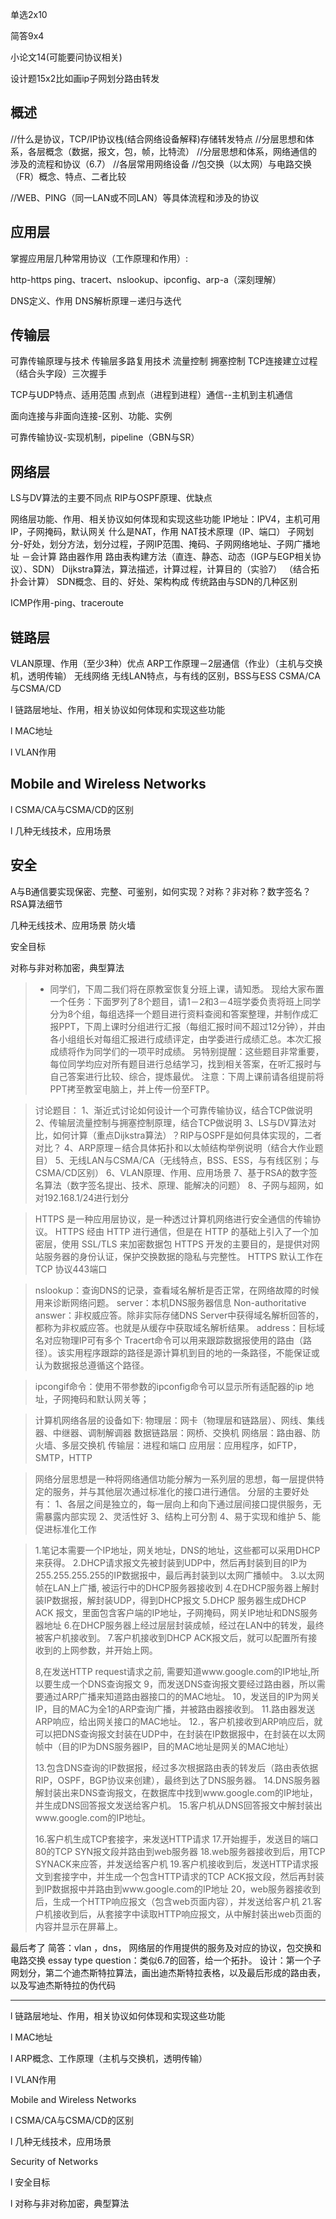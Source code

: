 单选2x10

简答9x4

小论文14(可能要问协议相关)

设计题15x2比如画ip子网划分路由转发

## 概述

//什么是协议，TCP/IP协议栈(结合网络设备解释)存储转发特点
//分层思想和体系，各层概念（数据，报文，包，帧，比特流）
//分层思想和体系，网络通信的涉及的流程和协议（6.7）
//各层常用网络设备
//包交换（以太网）与电路交换（FR）概念、特点、二者比较

//WEB、PING（同一LAN或不同LAN）等具体流程和涉及的协议

## 应用层

掌握应用层几种常用协议（工作原理和作用）:

http-https
ping、tracert、nslookup、ipconfig、arp-a（深刻理解）

DNS定义、作用 DNS解析原理－递归与迭代

## 传输层

可靠传输原理与技术 传输层多路复用技术
流量控制
拥塞控制
TCP连接建立过程（结合头字段）三次握手

TCP与UDP特点、适用范围
点到点（进程到进程）通信--主机到主机通信

面向连接与非面向连接-区别、功能、实例

可靠传输协议-实现机制，pipeline（GBN与SR）

## 网络层

LS与DV算法的主要不同点
RIP与OSPF原理、优缺点

网络层功能、作用、相关协议如何体现和实现这些功能
IP地址：IPV4，主机可用IP，子网掩码，默认网关
什么是NAT，作用 NAT技术原理（IP、端口）
子网划分-好处，划分方法，划分过程，子网IP范围、掩码、子网网络地址、子网广播地址 －会计算
路由器作用 路由表构建方法（直连、静态、动态（IGP与EGP相关协议）、SDN）
Dijkstra算法，算法描述，计算过程，计算目的（实验7） （结合拓扑会计算）
SDN概念、目的、好处、架构构成 传统路由与SDN的几种区别

ICMP作用-ping、traceroute

## 链路层

VLAN原理、作用（至少3种）优点
ARP工作原理－2层通信（作业）（主机与交换机，透明传输）
无线网络
无线LAN特点，与有线的区别，BSS与ESS
CSMA/CA与CSMA/CD

l  链路层地址、作用，相关协议如何体现和实现这些功能

l  MAC地址

l  VLAN作用

## Mobile and Wireless Networks

l  CSMA/CA与CSMA/CD的区别

l  几种无线技术，应用场景

## 安全

A与B通信要实现保密、完整、可鉴别，如何实现？对称？非对称？数字签名？
RSA算法细节

几种无线技术、应用场景
防火墙

安全目标

对称与非对称加密，典型算法

> * 同学们，下周二我们将在原教室恢复分班上课，请知悉。
>   现给大家布置一个任务：下面罗列了8个题目，请1－2和3－4班学委负责将班上同学分为8个组，每组选择一个题目进行资料查阅和答案整理，并制作成汇报PPT，下周上课时分组进行汇报（每组汇报时间不超过12分钟），并由各小组组长对每组汇报进行成绩评定，由学委进行成绩汇总。本次汇报成绩将作为同学们的一项平时成绩。
>   另特别提醒：这些题目非常重要，每位同学均应对所有题目进行总结学习，找到相关答案，在听汇报时与自己答案进行比较、综合，提炼最优。
>   注意：下周上课前请各组提前将PPT拷至教室电脑上，并上传一份至FTP。

> 讨论题目：
> 1、渐近式讨论如何设计一个可靠传输协议，结合TCP做说明
> 2、传输层流量控制与拥塞控制原理，结合TCP做说明
> 3、LS与DV算法对比，如何计算（重点Dijkstra算法）？RIP与OSPF是如何具体实现的，二者对比？
> 4、ARP原理－结合具体拓扑和以太帧结构举例说明（结合大作业题目）
> 5、无线LAN与CSMA/CA（无线特点，BSS、ESS，与有线区别；与CSMA/CD区别）
> 6、VLAN原理、作用、应用场景
> 7、基于RSA的数字签名算法（数字签名提出、技术、原理、能解决的问题）
> 8、子网与超网，如对192.168.1/24进行划分

> HTTPS 是一种应用层协议，是一种透过计算机网络进行安全通信的传输协议。
> HTTPS 经由 HTTP 进行通信，但是在 HTTP 的基础上引入了一个加密层，使用 SSL/TLS 来加密数据包
> HTTPS 开发的主要目的，是提供对网站服务器的身份认证，保护交换数据的隐私与完整性。
> HTTPS 默认工作在 TCP 协议443端口

> nslookup：查询DNS的记录，查看域名解析是否正常，在网络故障的时候用来诊断网络问题。
> server：本机DNS服务器信息
> Non-authoritative answer：非权威应答。除非实际存储DNS Server中获得域名解析回答的，都称为非权威应答。也就是从缓存中获取域名解析结果。
> address：目标域名对应物理IP可有多个
> Tracert命令可以用来跟踪数据报使用的路由（路径）。该实用程序跟踪的路径是源计算机到目的地的一条路径，不能保证或认为数据报总遵循这个路径。

> ipcongif命令：使用不带参数的ipconfig命令可以显示所有适配器的ip 地址，子网掩码和默认网关等；

> 计算机网络各层的设备如下:
> 物理层：网卡（物理层和链路层）、网线、集线器、中继器、调制解调器
> 数据链路层：网桥、交换机
> 网络层：路由器、防火墙、多层交换机
> 传输层：进程和端口
> 应用层：应用程序，如FTP，SMTP，HTTP

> 网络分层思想是一种将网络通信功能分解为一系列层的思想，每一层提供特定的服务，并与其他层次通过标准化的接口进行通信。
> 分层的主要好处有：
> 1、各层之间是独立的，每一层向上和向下通过层间接口提供服务，无需暴露内部实现
> 2、灵活性好
> 3、结构上可分割
> 4、易于实现和维护
> 5、能促进标准化工作

> 1.笔记本需要一个IP地址，网关地址，DNS的地址，这些都可以采用DHCP来获得。
> 2.DHCP请求报文先被封装到UDP中，然后再封装到目的IP为255.255.255.255的IP数据报中，最后再封装到以太网广播帧中。
> 3.以太网帧在LAN上广播, 被运行中的DHCP服务器接收到
> 4.在DHCP服务器上解封装IP数据报，解封装UDP，得到DHCP报文
> 5.DHCP 服务器生成DHCP ACK 报文，里面包含客户端的IP地址，子网掩码，网关IP地址和DNS服务器地址
> 6.在DHCP服务器上经过层层封装成帧，经过在LAN中的转发，最终被客户机接收到。
> 7.客户机接收到DHCP ACK报文后，就可以配置所有接收到的上网参数，并开始上网。
>
> 8,在发送HTTP request请求之前, 需要知道www.google.com的IP地址,所以要生成一个DNS查询报文
> 9，而发送DNS查询报文要经过路由器，所以需要通过ARP广播来知道路由器接口的的MAC地址。
> 10，发送目的IP为网关IP，目的MAC为全1的ARP查询广播，并被路由器接收到。
> 11.路由器发送ARP响应，给出网关接口的MAC地址。
> 12.，客户机接收到ARP响应后，就可以把DNS查询报文封装在UDP中，在封装在IP数据报中，在封装在以太网帧中（目的IP为DNS服务器IP，目的MAC地址是网关的MAC地址）
>
> 13.包含DNS查询的IP数据报，经过多次根据路由表的转发后（路由表依据RIP，OSPF，BGP协议来创建），最终到达了DNS服务器。
> 14.DNS服务器解封装出来DNS查询报文，在数据库中找到www.google.com的IP地址，并生成DNS回答报文发送给客户机。
> 15.客户机从DNS回答报文中解封装出www.google.com的IP地址。
>
> 16.客户机生成TCP套接字，来发送HTTP请求
> 17.开始握手，发送目的端口80的TCP SYN报文段并路由到web服务器
> 18.web服务器接收到后，用TCP SYNACK来应答，并发送给客户机
> 19.客户机接收到后，发送HTTP请求报文到套接字中，并生成一个包含HTTP请求的TCP ACK报文段，然后再封装到IP数据报中并路由到www.google.com的IP地址
> 20，web服务器接收到后，生成一个HTTP响应报文（包含web页面内容），并发送给客户机
> 21.客户机接收到后，从套接字中读取HTTP响应报文，从中解封装出web页面的内容并显示在屏幕上。

最后考了
简答：vlan ，dns， 网络层的作用提供的服务及对应的协议，包交换和电路交换
essay type question：类似6.7的回答，给一个拓扑。
设计：第一个子网划分，第二个迪杰斯特拉算法，画出迪杰斯特拉表格，以及最后形成的路由表，以及写迪杰斯特拉的伪代码

---

l  链路层地址、作用，相关协议如何体现和实现这些功能

l  MAC地址

l  ARP概念、工作原理（主机与交换机，透明传输）

l  VLAN作用

Mobile and Wireless Networks

l  CSMA/CA与CSMA/CD的区别

l  几种无线技术，应用场景

Security of Networks

l  安全目标

l  对称与非对称加密，典型算法
